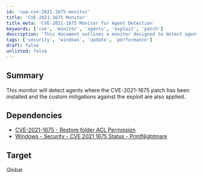 ```yaml
---
id: 'cwa-cve-2021-1675-monitor'
title: 'CVE-2021-1675 Monitor'
title_meta: 'CVE-2021-1675 Monitor for Agent Detection'
keywords: ['cve', 'monitor', 'agents', 'exploit', 'patch']
description: 'This document outlines a monitor designed to detect agents where the CVE-2021-1675 patch has been installed, along with the application of custom mitigations against the exploit. It also includes relevant dependencies for further reference.'
tags: ['security', 'windows', 'update', 'performance']
draft: false
unlisted: false
---
```

## Summary

This monitor will detect agents where the CVE-2021-1675 patch has been installed and the custom mitigations against the exploit are also applied.

## Dependencies

- [CVE-2021-1675 - Restore folder ACL Permission](https://proval.itglue.com/DOC-5078775-7836838)
- [Windows - Security - CVE 2021 1675 Status - PrintNightmare](https://proval.itglue.com/DOC-5078775-7801174)

## Target

Global




